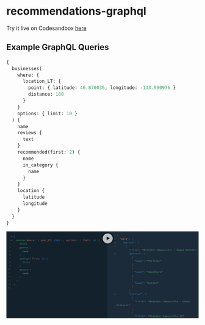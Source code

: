 # recommendations-graphql

Try it live on Codesandbox [here](https://codesandbox.io/s/github/johnymontana/recommendations/tree/master/graphql?file=/schema.graphql)

## Example GraphQL Queries

```GraphQL
{
  businesses(
    where: {
      location_LT: {
        point: { latitude: 46.870036, longitude: -113.990976 }
        distance: 100
      }
    }
    options: { limit: 10 }
  ) {
    name
    reviews {
      text
    }
    recommended(first: 2) {
      name
      in_category {
        name
      }
    }
    location {
      latitude
      longitude
    }
  }
}

```


![](img/playground1.png)

